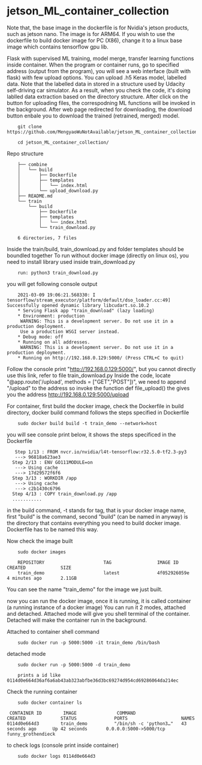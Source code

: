 # jetson_ML_container_collection
Note that, the base image in the dockerfile is for Nvidia's jetson products, such as jetson nano. The image is for ARM64. If you wish to use the dockerfile to build docker image for PC (X86), change it to a linux base image which contains tensorflow gpu lib.

Flask with supervised ML training, model merge, transfer learning functions inside container. When the program or container runs, go to specified address (output from the program), you will see a web interface (built with flask) with few upload options. You can upload .h5 Keras model, labelled data. Note that the labelled data in stored in a structure used by Udacity self-driving car simulator. As a result, when you check the code, it's doing lablled data extraction based on the directory structure.
After click on the button for uploading files, the correspodning ML functions will be invoked in the background. After web page redirected for downloading, the download button enbale you to download the trained (retrained, merged) model.

        git clone https://github.com/MengyaoWuNotAvailable/jetson_ML_container_collection.git

        cd jetson_ML_container_collection/

Repo structure

        ├── combine
        │   └── build
        │       ├── Dockerfile
        │       ├── templates
        │       │   └── index.html
        │       └── upload_download.py
        ├── README.md
        └── train
            └── build
                ├── Dockerfile
                ├── templates
                │   └── index.html
                └── train_download.py

        6 directories, 7 files

Inside the train/build, train_download.py and folder templates should be boundled together
To run without docker image (directly on linux os), you need to install library used inside train_download.py

        run: python3 train_download.py

you will get following console output

        2021-03-09 19:06:21.568330: I tensorflow/stream_executor/platform/default/dso_loader.cc:49] Successfully opened dynamic library libcudart.so.10.2
        * Serving Flask app "train_download" (lazy loading)
        * Environment: production
         WARNING: This is a development server. Do not use it in a production deployment.
         Use a production WSGI server instead.
        * Debug mode: off
        * Running on all addresses.
         WARNING: This is a development server. Do not use it in a production deployment.
        * Running on http://192.168.0.129:5000/ (Press CTRL+C to quit)

Follow the console print "http://192.168.0.129:5000/", but you cannot directly use this link, refer to file train_download.py
Inside the code, locate "@app.route('/upload', methods = ["GET","POST"])", we need to append "/upload" to the address so invoke the function def file_upload()
the gives you the address  http://192.168.0.129:5000/upload
 
 
 For container, first build the docker image, check the Dockerfile in build directory, docker build command follows the steps specified in Dockerfile
 
        sudo docker build build -t train_demo --network=host
 
 you will see console print below, it shows the steps specificed in the Dockerfile
 
       Step 1/13 : FROM nvcr.io/nvidia/l4t-tensorflow:r32.5.0-tf2.3-py3
       ---> 96818a623ae3
      Step 2/13 : ENV GO111MODULE=on
       ---> Using cache
       ---> 17d29572f6f6
      Step 3/13 : WORKDIR /app
       ---> Using cache
       ---> c2b1430c6796
      Step 4/13 : COPY train_download.py /app
      ...........
in the build command, -t stands for tag, that is your docker image name, first "build" is the command, second "build" (can be named in anyway) is the directory that contains everything you need to build docker image. Dockerfile has to be named this way.


Now check the image built

        sudo docker images

        REPOSITORY                      TAG                 IMAGE ID            CREATED             SIZE
        train_demo                      latest              4f052926059e        4 minutes ago       2.11GB


You can see the name "train_demo" for the image we just built.

now you can run the docker image, once it is running, it is called container (a running instance of a docker image)
You can run it 2 modes, attached and detached. Attached mode will give you shell terminal of the container. Detached will make the container run in the background.

 Attached to container shell command
 
        sudo docker run -p 5000:5000 -it train_demo /bin/bash
 
 detached mode
 
        sudo docker run -p 5000:5000 -d train_demo
 
        prints a id like 0114d0e664d36af6a6ab43ab323abfbe36d3bc69274d954cd69286064da214ec
 
 Check the running container
 
        sudo docker container ls
 
     CONTAINER ID        IMAGE               COMMAND                  CREATED             STATUS              PORTS                    NAMES
    0114d0e664d3        train_demo          "/bin/sh -c 'python3…"   43 seconds ago      Up 42 seconds       0.0.0.0:5000->5000/tcp   funny_grothendieck
 
 to check logs (console print inside container)
 
        sudo docker logs 0114d0e664d3
 



